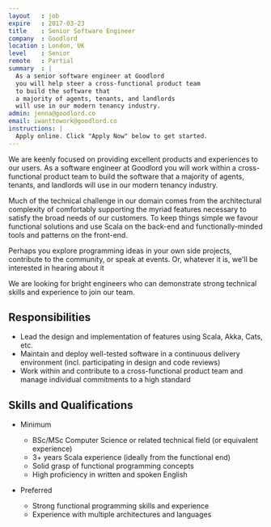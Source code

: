 ```yaml
---
layout   : job
expire   : 2017-03-23
title    : Senior Software Engineer
company  : Goodlord
location : London, UK
level    : Senior
remote   : Partial
summary  : |
  As a senior software engineer at Goodlord
  you will help steer a cross-functional product team
  to build the software that
  a majority of agents, tenants, and landlords
  will use in our modern tenancy industry.
admin: jenna@goodlord.co
email: iwanttowork@goodlord.co
instructions: |
  Apply online. Click "Apply Now" below to get started.
---
```


<!-- break -->

We are keenly focused on providing
excellent products and experiences to our users.
As a software engineer at Goodlord
you will work within a cross-functional product team
to build the software that
a majority of agents, tenants, and landlords
will use in our modern tenancy industry.

Much of the technical challenge in our domain
comes from the architectural complexity
of comfortably supporting the myriad features necessary
to satisfy the broad needs of our customers.
To keep things simple we favour functional solutions
and use Scala on the back-end
and functionally-minded tools and patterns on the front-end.

Perhaps you explore programming ideas in your own side projects,
contribute to the community, or speak at events.
Or, whatever it is, we'll be interested in hearing about it

We are looking for bright engineers who
can demonstrate strong technical skills and experience
to join our team.

## Responsibilities

- Lead the design and implementation of features
  using Scala, Akka, Cats, etc.
- Maintain and deploy well-tested software
  in a continuous delivery environment
  (incl. participating in design and code reviews)
- Work within and contribute to
  a cross-functional product team
  and manage individual commitments to a high standard

## Skills and Qualifications

- Minimum
  - BSc/MSc Computer Science
    or related technical field
    (or equivalent experience)
  - 3+ years Scala experience
    (ideally from the functional end)
  - Solid grasp of functional programming concepts
  - High proficiency in written and spoken English

- Preferred
  - Strong functional programming skills and experience
  - Experience with multiple architectures and languages
